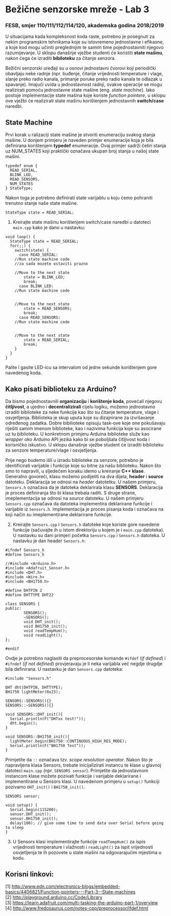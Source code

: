 # Bežične senzorske mreže - Lab 3

### FESB, smjer 110/111/112/114/120, akademska godina 2018/2019

U situacijama kada kompleksnost koda raste, potrebno je posegnuti za nekim programskim tehnikama koje su istovremeno jednostavne i efikasne, a koje kod mogu učiniti preglednijim te samim time pojednostavniti njegovo razumijevanje. U sklopu današnje vježbe studenti će koristiti **state mašinu**, nakon ćega će izraditi **bibiloteku** za čitanje senzora.

Bežični senzorski uređaji su u osnovi jednostavni čvorovi koji periodički obavljaju neke radnje (npr. buđenje, čitanje vrijednosti temperature i vlage, slanje preko radio kanala, primanje poruke preko radio kanala te odlazak u spavanje). Imajući uvida u jednostavnost radnji, ovakve operacije se mogu realizirati pomoću jednostavne state mašine (eng. *state machine*). Iako postoje implementacije state mašina koje koriste *function pointere*, u sklopu ove vježbi će realizirati state mašinu korištenjem jednostavnih **switch/case** naredbi.

## State Machine

Prvi korak u ralizaciji state mašine je stvoriti enumeraciju svakog stanja mašine. U donjem primjeru je naveden primjer enumeracije koja je bila definirana korištenjem **typedef** enumeracije. Ovaj primjer sadrži četiri stanja uz NUM_STATES koji praktički označava ukupan broj stanja u našoj state mašini.

```arduino
typedef enum {
  READ_SERIAL,
  BLINK_LED,
  READ_SENSORS,
  NUM_STATES
} StateType;
```

Nakon toga je potrebno definirati state varijablu u koju ćemo pohraniti trenutno stanje naše state mašine.

```arduino
StateType state = READ_SERIAL;
```

1. Kreirajte state mašinu korištenjem switch/case naredbi u datoteci ``main.cpp`` kako je dano u nastavku: 


```arduino
void loop() {
  StateType state = READ_SERIAL;
  for(;;) {
    switch(state) {
      case READ_SERIAL:
	//Run state machine code
	//za sada mozete ostaviti prazno

	//Move to the next state
        state = BLINK_LED;
        break;
      case BLINK_LED:
	//Run state machine code
	  
	
	//Move to the next state
        state = READ_SENSORS;
        break;
      case READ_SENSORS:
	//Run state machine code


	//Move to the next state
        state = READ_SERIAL;
        break;
    }
  }
}
```

Palite i gasite LED-icu sa intervalom od jedne sekunde korištenjem gore navedenog koda.

## Kako pisati biblioteku za Arduino?

Da bismo pojednostavnili **organizaciju** i **korištenje koda**, povećali njegovu **čitljivost**, a ujedno i **decentralizirali** cijelu logiku, možemo jednostavno izraditi biblioteke za neke funkcije kao što su čitanje temperature, vlage i osvjetljenja. Biblioteka je skup uputa koje su dizajnirane za izvršavanje određenog zadatka. Dobre bibilioteke opisuju task-ove koje one pokušavaju riješiti samim imenom biblioteke, kao i nazivima funkcija koje su asocirane uz tu biblioteku. U konkretnom primjeru Arduina biblioteke služe kao *wrapper* oko Arduino API jezika kako bi se poboljšala čitljivost koda i korisničko iskustvo. U sklopu današnje vježbe student će izraditi biblioteku za senzore temperature/vlage i osvjetljenja.

Prije nego budemo išli u izradu biblioteke za senzore, potrebno je identificirati varijable i funkcije koje su bitne za našu biblioteku. Nakon što smo to napravili, u sljedećem koraku idemo u kreiranje **C++ klase**. Generalno govoreći, klasu možemo podijeliti na dva dijela, **header** i **source** datoteku. Deklaracija se odnosi na *header* datotetku. U našem primjeru, ``Sensors.h`` označava da je datoteka deklarirala klasu **SENSORS**. Deklaracija je proces definiranja što bi klasa trebala raditi. S druge strane, imeplementacija se odnosi na *source* datoteku. U našem primjeru ``Sensors.cpp`` označava da datoteka implementira deklarirane funkcije i varijable iz ``Sensors.h``. Implementacija je proces pisanja koda i označava na koji način su imeplementirane deklarirane funkcije.

2. Kreirajte ``Sensors.cpp`` i ``Sensors.h`` datoteke koje koriste gore navedene funkcije (sačuvajte ih u istom direktoriju u kojem je i ``main.cpp`` datoteka). U nastavku su dani primjeri početka ``Sensors.cpp`` i ``Sensors.h`` datoteka. U nastavku je dan header ``Sensors.h``:


```arduino
#ifndef Sensors_h
#define Sensors_h

//#include <Arduino.h>
#include <Adafruit_Sensor.h>
#include <DHT.h>
#include <Wire.h>
#include <BH1750.h>

#define DHTPIN 2
#define DHTTYPE DHT22

class SENSORS {
public:
        SENSORS();
        ~SENSORS();
        void DHT_init();
        void BH1750_init();
        void readTempHum();
        void readLight();
};

#endif
```

Ovdje je potrebno naglasiti da preprocesorske komande ``#ifdef`` (*if defined*) i ``#ifndef`` (*if not defined*) provjeravaju je li neka varijabla već negdje drugdje bila definirana. U nastavku je dan ``Sensors.cpp`` datoteka:




```arduino
#include "Sensors.h"

DHT dht(DHTPIN, DHTTYPE);
BH1750 lightMeter(0x23);

SENSORS::SENSORS(){}
SENSORS::~SENSORS(){}

void SENSORS::DHT_init(){
  Serial.println(F("DHTxx test!"));
  dht.begin();
}

void SENSORS::BH1750_init(){
  lightMeter.begin(BH1750::CONTINUOUS_HIGH_RES_MODE);
  Serial.println(F("BH1750 Test"));
}
```

Primjetite da ``::`` označava tzv. *scope resolution operator*. Nakon što je napravljena klasa Sensors, trebate inicijalizirati instancu te klase u glavnoj datoteci ``main.cpp`` (npr. ``SENSORS sensor``). Primjetite da jednostavnom instancom klase možete pozivati funkcije i varijable deklarirane i implementirane u Sensors klasi. U navedenom primjeru u ``setup()`` funkciji pozivamo ``DHT_init()`` i ``BH1750_init()``.

```arduino
SENSORS sensor;

void setup() {
  Serial.begin(115200);
  sensor.DHT_init();
  sensor.BH1750_init();
  delay(100); // give some time to send data over Serial before going to sleep
}
```

3. U Sensors klasi implementirajte funkcije ``readTempHum()`` za ispis vrijednosti temperature i vlažnosti i ``readLight()`` za ispit vrijednosti osvjetljenja te ih pozovete u state mašini na odgovarajućim mjestima u kodu.


## Korisni linkovi:

[1] http://www.edn.com/electronics-blogs/embedded-basics/4406821/Function-pointers---Part-3--State-machines  
[2] http://playground.arduino.cc/Code/Library  
[3] https://learn.adafruit.com/multi-tasking-the-arduino-part-1/overview  
[4] http://www.fredosaurus.com/notes-cpp/preprocessor/ifdef.html  
